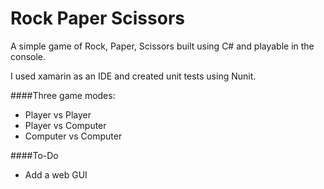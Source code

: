 Rock Paper Scissors
==============================

A simple game of Rock, Paper, Scissors built using C# and playable in the console.

I used xamarin as an IDE and created unit tests using Nunit.


####Three game modes:
* Player vs Player
* Player vs Computer
* Computer vs Computer

####To-Do
* Add a web GUI

